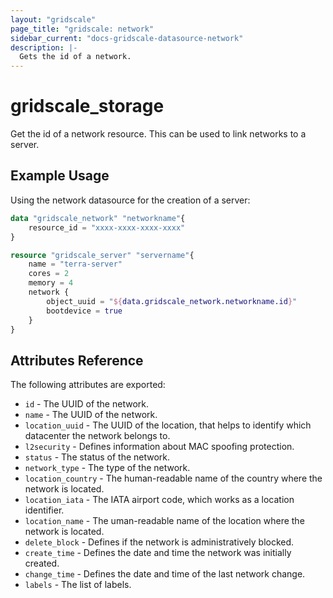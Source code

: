 ```yaml
---
layout: "gridscale"
page_title: "gridscale: network"
sidebar_current: "docs-gridscale-datasource-network"
description: |-
  Gets the id of a network.
---
```


# gridscale_storage

Get the id of a network resource. This can be used to link networks to a server.

## Example Usage

Using the network datasource for the creation of a server:

```terraform
data "gridscale_network" "networkname"{
	resource_id = "xxxx-xxxx-xxxx-xxxx"
}

resource "gridscale_server" "servername"{
	name = "terra-server"
	cores = 2
	memory = 4
	network {
		object_uuid = "${data.gridscale_network.networkname.id}"
		bootdevice = true
	}
}
```

## Attributes Reference

The following attributes are exported:

* `id` - The UUID of the network.
* `name` - The UUID of the network.
* `location_uuid` - The UUID of the location, that helps to identify which datacenter the network belongs to.
* `l2security` - Defines information about MAC spoofing protection.
* `status` - The status of the network.
* `network_type` - The type of the network.
* `location_country` - The human-readable name of the country where the network is located.
* `location_iata` - The IATA airport code, which works as a location identifier.
* `location_name` - The uman-readable name of the location where the network is located.
* `delete_block` - Defines if the network is administratively blocked.
* `create_time` - Defines the date and time the network was initially created.
* `change_time` - Defines the date and time of the last network change.
* `labels` - The list of labels.
